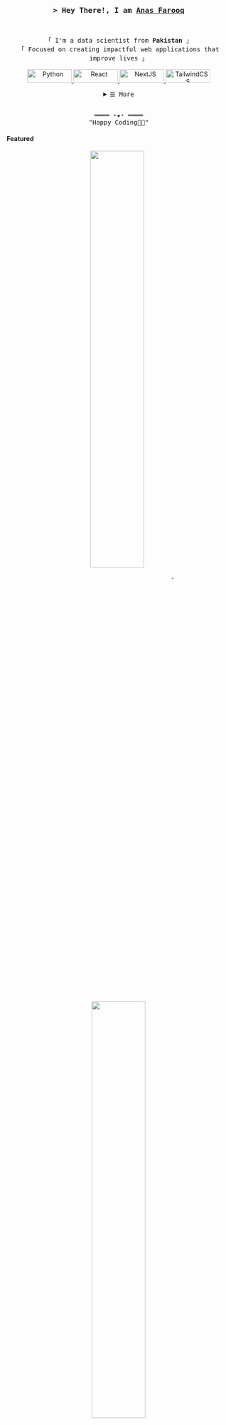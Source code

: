 <!-- https://github.com/anasfarock/ -->
<!-- LEAVE A STAR, IF YOU LIKE IT ! -->



<!-- Title -->
<h3 align="center">
        <samp>&gt; Hey There!, I am
                <b><a target="_blank" href="https://anasfarooq.com/">Anas Farooq</a></b>
        </samp>
</h3>
<br>

<p align="center">
        <!-- Intro -->
        <samp>
                「 I'm a data scientist from <b>Pakistan</b> 」
                <br>
                「 Focused on creating impactful web applications that improve lives</b> 」
                <br>
                <br>
        </samp>
        <!-- Technologies -->
        <!-- Python -->
        <a href="https://github.com/anasfarock?tab=repositories" target="_blank">
            <img alt="Python" src="https://img.shields.io/badge/Python-3670A0?style=for-the-badge&logo=python&logoColor=ffdd54" width="100" height="30">
        </a>
        <!-- React -->
        <a href="https://github.com/anasfarock?tab=repositories" target="_blank">
            <img alt="React" src="https://img.shields.io/badge/React-02cdf1?style=for-the-badge&logo=react&logoColor=white" width="100" height="30">
        </a>
        <!-- NextJS -->
        <a href="https://github.com/anasfarock?tab=repositories" target="_blank">
            <img alt="NextJS" src="https://img.shields.io/badge/Next.js-000000?style=for-the-badge&logo=next.js&logoColor=white" width="100" height="30">
        </a>
        <!-- TailwindCSS -->
        <a href="https://github.com/anasfarock?tab=repositories" target="_blank">
            <img alt="TailwindCSS" src="https://img.shields.io/badge/TailwindCSS-37bcf8?style=for-the-badge&logo=tailwindcss&logoColor=white" width="100" height="30">
        </a>
</p>

<!-- Details Section -->
<details align="center">
    <summary> <samp>&#9776; More</samp></summary>
    <p align="center">
        <br>
        <!-- Activity Widget -->
        <img alt="Shahriar Shafin's GitHub Stats"
                src="https://github-readme-stats.vercel.app/api?username=anasfarock&show_icons=true&theme=radical" />
        <br>
        <!-- Social Links -->
        <p>Find me on</p>
        <!-- Mail -->
        <a href="mailto:m.anas.farooq@outlook.com" target="_blank"><img alt="Mail"
                src="https://img.shields.io/badge/-Mail-EA4335?style=flat-square&logo=Gmail&logoColor=white">
        </a>
        <!-- Twitter -->
        <a href="https://twitter.com/anasfarock" target="_blank"><img alt="Twitter"
                src="https://img.shields.io/badge/-Twitter-1c9bef?style=flat-square&logo=Twitter&logoColor=white">
        </a>
        <!-- Linkedin -->
        <a href="https://www.linkedin.com/in/anasfarock/" target="_blank"><img alt="Linkedin"
                src="https://img.shields.io/badge/-Linkedin-0A66C2?style=flat-square&logo=Linkedin&logoColor=white">
        </a>
    </p>
</details>
<br>

<!-- Footer -->
<samp>
    <p align="center">
        ════ ⋆★⋆ ════
        <br>
        "Happy Coding👨‍💻"
    </p>
</samp>

<!-- Featured Repositories -->
#### Featured
<p align="center">
<a href="https://github.com/anasfarock/anasfarock">
<img width='49%' align="center"src="https://github-readme-stats.vercel.app/api/pin/?username=anasfarock&repo=anasfarock&border_color=02D892&bg_color=0D1117&title_color=C9D1D9&text_color=8B949E&icon_color=02D892" />
</a>
<span>&nbsp;</span>
<a href="https://github.com/anasfarock/portfolio">
<img width='49%' align="center"src="https://github-readme-stats.vercel.app/api/pin/?username=anasfarock&repo=portfolio&border_color=02D892&bg_color=0D1117&title_color=C9D1D9&text_color=8B949E&icon_color=02D892" />
</a>

<p align="center">
<a href="https://github.com/anasfarock/pandas-for-datascience">
<img width='49%' align="center"src="https://github-readme-stats.vercel.app/api/pin/?username=anasfarock&repo=pandas-for-datascience&border_color=02D892&bg_color=0D1117&title_color=C9D1D9&text_color=8B949E&icon_color=02D892" />
</a>
<span>&nbsp;</span>
<a href="https://github.com/anasfarock/forestfire-dataset">
<img width='49%' align="center"src="https://github-readme-stats.vercel.app/api/pin/?username=anasfarock&repo=forestfire-dataset&border_color=02D892&bg_color=0D1117&title_color=C9D1D9&text_color=8B949E&icon_color=02D892" />
</a>
</p>